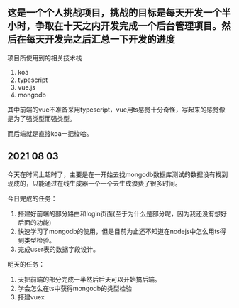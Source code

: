 
## 这是一个个人挑战项目，挑战的目标是每天开发一个半小时，争取在十天之内开发完成一个后台管理项目。然后在每天开发完之后汇总一下开发的进度

项目所使用到的相关技术栈
1. koa
2. typescript
3. vue.js
4. mongodb

其中前端的vue不准备采用typescript，vue用ts感觉十分奇怪，写起来的感觉像是为了强类型而强类型。

而后端就是直接koa一把梭哈。

## 2021 08 03
今天在时间上超时了，主要是在一开始去找mongodb数据库测试的数据没有找到现成的，只能通过在线生成器一个一个去生成浪费了很多时间。

今日完成的任务：
1. 搭建好前端的部分路由和login页面(至于为什么是部分呢，因为我还没有想好后面的功能)
2. 快速学习了mongodb的使用，但是目前为止还不知道在nodejs中怎么用ts得到类型检验。
3. 完成user表的数据字段设计。

明天的任务：
1. 天把前端的部分完成一半然后后天可以开始搞后端。
2. 学会怎么在ts中获得mongodb的类型检验
3. 搭建vuex
